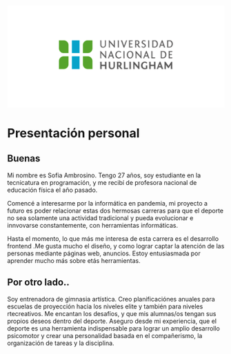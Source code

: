 ![Logo UNAHUR](./assets/UNAHUR.png)

# Presentación personal 

## Buenas

Mi nombre es Sofia Ambrosino.  Tengo  27 años, soy estudiante en la tecnicatura en programación, y me recibí de profesora nacional de educación física el año pasado.

Comencé a interesarme por la informática en pandemia, mi proyecto a futuro es poder relacionar estas dos hermosas carreras para que el deporte no sea solamente una actividad tradicional y pueda evolucionar e innvovarse constantemente, con herramientas informáticas.

Hasta el momento,  lo que más me interesa de esta carrera es el desarrollo frontend .Me  gusta mucho el diseño, y como lograr captar la atención de las personas mediante páginas web, anuncios. Estoy entusiasmada por aprender mucho más sobre etás herramientas.

## Por otro lado..

Soy entrenadora de gimnasia artística. Creo planificaciónes anuales para escuelas de proyección hacia los niveles elite y también para niveles rtecreativos. Me encantan los desafíos, y que mis alumnas/os tengan sus propios deseos dentro del deporte. Aseguro desde mi experiencia, que el deporte es una herramienta indispensable para lograr un amplio desarrollo psicomotor y crear una personalidad basada en el compañerismo, la organización de tareas y la disciplina.


